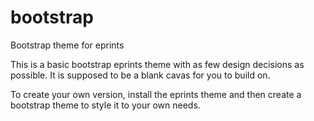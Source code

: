bootstrap
=========

Bootstrap theme for eprints


This is a basic bootstrap eprints theme with as few design decisions as possible. It is supposed to be a blank cavas for you to build on. 

To create your own version, install the eprints theme and then create a bootstrap theme to style it to your own needs. 
